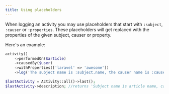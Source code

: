 ```yaml
---
title: Using placeholders
---
```


When logging an activity you may use placeholders that start with `:subject`, `:causer` or `:properties`. These placeholders will get replaced with the properties of the given subject, causer or property.

Here's an example:

```php
activity()
    ->performedOn($article)
    ->causedBy($user)
    ->withProperties(['laravel' => 'awesome'])
    ->log('The subject name is :subject.name, the causer name is :causer.name and Laravel is :properties.laravel');

$lastActivity = Activity::all()->last();
$lastActivity->description; //returns 'Subject name is article name, causer name is user name and property key is value and sub key subvalue';
```
